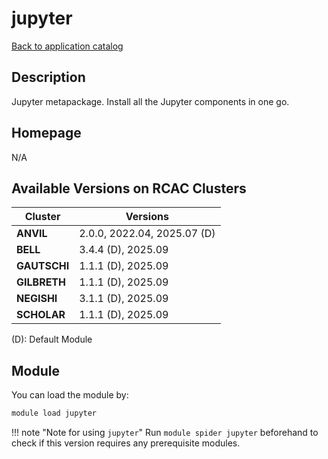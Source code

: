 # jupyter

[Back to application catalog](../app_catalog.md)

## Description

Jupyter metapackage. Install all the Jupyter components in one go.

## Homepage

N/A

## Available Versions on RCAC Clusters

|Cluster|Versions|
|---|---|
**ANVIL**|2.0.0, 2022.04, 2025.07 (D)
**BELL**|3.4.4 (D), 2025.09
**GAUTSCHI**|1.1.1 (D), 2025.09
**GILBRETH**|1.1.1 (D), 2025.09
**NEGISHI**|3.1.1 (D), 2025.09
**SCHOLAR**|1.1.1 (D), 2025.09

(D): Default Module

## Module

You can load the module by:

```bash
module load jupyter
```

!!! note "Note for using `jupyter`"
    Run `module spider jupyter` beforehand to check if this version requires any prerequisite modules.
